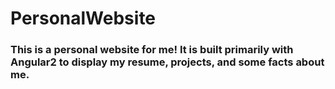 # PersonalWebsite

<h3> This is a personal website for me! It is built primarily with Angular2 to display my resume, projects, and some facts about me. </h3>